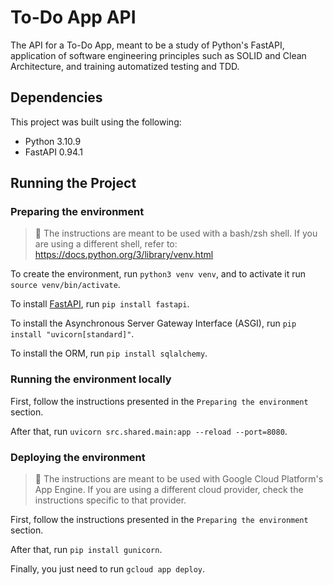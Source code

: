 # To-Do App API

The API for a To-Do App, meant to be a study of Python's FastAPI, application of software engineering principles such as SOLID and Clean Architecture, and training automatized testing and TDD.

## Dependencies

This project was built using the following:

- Python 3.10.9
- FastAPI 0.94.1

## Running the Project

### Preparing the environment

> 🚧 The instructions are meant to be used with a bash/zsh shell. If you are using a different shell, refer to: https://docs.python.org/3/library/venv.html

To create the environment, run `python3 venv venv`, and to activate it run `source venv/bin/activate`.

To install [FastAPI](https://fastapi.tiangolo.com/), run `pip install fastapi`.

To install the Asynchronous Server Gateway Interface (ASGI), run `pip install "uvicorn[standard]"`.

To install the ORM, run `pip install sqlalchemy`.

### Running the environment locally

First, follow the instructions presented in the `Preparing the environment` section.

After that, run `uvicorn src.shared.main:app --reload --port=8080`.

### Deploying the environment

> 🚧 The instructions are meant to be used with Google Cloud Platform's App Engine. If you are using a different cloud provider, check the instructions specific to that provider.

First, follow the instructions presented in the `Preparing the environment` section.

After that, run `pip install gunicorn`.

Finally, you just need to run `gcloud app deploy`.
